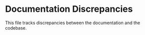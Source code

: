 # Documentation Discrepancies

This file tracks discrepancies between the documentation and the codebase.

